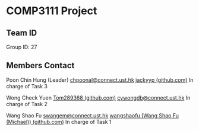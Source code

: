 
# COMP3111 Project

## Team ID
Group ID: 27

## Members Contact
Poon Chin Hung (Leader)
chpoonal@connect.ust.hk
[jackyyp (github.com)](https://github.com/jackyyp)
In charge of Task 3

Wong Check Yuen
[Tom289368 (github.com)](https://github.com/Tom289368)
cywongdb@connect.ust.hk
In charge of Task 2

Wang Shao Fu 
swangem@connect.ust.hk
[wangshaofu (Wang Shao Fu (Michael)) (github.com)](https://github.com/wangshaofu)
In charge of Task 1
